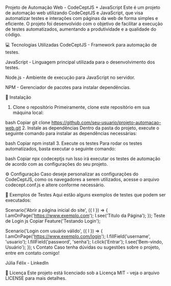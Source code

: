 Projeto de Automação Web - CodeCeptJS + JavaScript
Este é um projeto de automação web utilizando CodeCeptJS e JavaScript, que visa automatizar testes e interações com páginas da web de forma simples e eficiente. O projeto foi desenvolvido com o objetivo de facilitar a execução de testes automatizados, aumentando a produtividade e a qualidade do código.

💻 Tecnologias Utilizadas
CodeCeptJS - Framework para automação de testes.

JavaScript - Linguagem principal utilizada para o desenvolvimento dos testes.

Node.js - Ambiente de execução para JavaScript no servidor.

NPM - Gerenciador de pacotes para instalar dependências.

🚀 Instalação
1. Clone o repositório
Primeiramente, clone este repositório em sua máquina local:

bash
Copiar
git clone https://github.com/seu-usuario/projeto-automacao-web.git
2. Instale as dependências
Dentro da pasta do projeto, execute o seguinte comando para instalar as dependências necessárias:

bash
Copiar
npm install
3. Execute os testes
Para rodar os testes automatizados, basta executar o seguinte comando:

bash
Copiar
npx codeceptjs run
Isso irá executar os testes de automação de acordo com as configurações do seu projeto.

⚙️ Configuração
Caso deseje personalizar as configurações do CodeCeptJS, como os navegadores a serem utilizados, acesse o arquivo codecept.conf.js e altere conforme necessário.

📝 Exemplos de Testes
Aqui estão alguns exemplos de testes que podem ser executados:


Scenario('Abrir a página inicial do site', ({ I }) => {
  I.amOnPage('https://www.exemplo.com');
  I.see('Título da Página');
});
Teste de Login
js
Copiar
Feature('Testando Login');

Scenario('Login com usuário válido', ({ I }) => {
  I.amOnPage('https://www.exemplo.com/login');
  I.fillField('username', 'usuario');
  I.fillField('password', 'senha');
  I.click('Entrar');
  I.see('Bem-vindo, Usuário');
});
📞 Contato
Caso tenha dúvidas ou sugestões sobre o projeto, entre em contato comigo!

Júlia Félix - LinkedIn

🔑 Licença
Este projeto está licenciado sob a Licença MIT - veja o arquivo LICENSE para mais detalhes.
